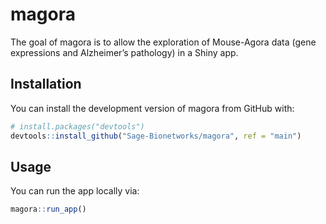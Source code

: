 
<!-- README.md is generated from README.Rmd. Please edit that file -->

# magora

<!-- badges: start -->
<!-- badges: end -->

The goal of magora is to allow the exploration of Mouse-Agora data (gene
expressions and Alzheimer’s pathology) in a Shiny app.

## Installation

You can install the development version of magora from GitHub with:

``` r
# install.packages("devtools")
devtools::install_github("Sage-Bionetworks/magora", ref = "main")
```

## Usage

You can run the app locally via:

``` r
magora::run_app()
```
